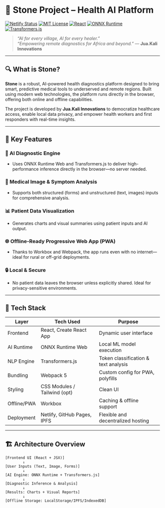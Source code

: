 # 🧠 Stone Project – Health AI Platform

[![Netlify Status](https://api.netlify.com/api/v1/badges/YOUR_NETLIFY_BADGE_ID/deploy-status)](https://app.netlify.com/sites/YOUR_NETLIFY_SITE_NAME/deploys)
[![MIT License](https://img.shields.io/badge/license-MIT-blue.svg)](LICENSE)
[![React](https://img.shields.io/badge/powered_by-React-blue)](https://reactjs.org/)
[![ONNX Runtime](https://img.shields.io/badge/AI-ONNX%20Runtime-blueviolet)](https://onnxruntime.ai/)
[![Transformers.js](https://img.shields.io/badge/NLP-Transformers.js-orange)](https://xenova.github.io/transformers.js/)

> _“AI for every village, AI for every healer.”_  
> _“Empowering remote diagnostics for Africa and beyond.”_ — **Jua.Kali Innovations**

---

## 🔍 What is Stone?

**Stone** is a robust, AI-powered health diagnostics platform designed to bring smart, predictive medical tools to underserved and remote regions. Built using modern web technologies, the platform runs directly in the browser, offering both online and offline capabilities.

The project is developed by **Jua.Kali Innovations** to democratize healthcare access, enable local data privacy, and empower health workers and first responders with real-time insights.

---

## 🌟 Key Features

### 🧠 AI Diagnostic Engine
- Uses ONNX Runtime Web and Transformers.js to deliver high-performance inference directly in the browser—no server needed.

### 🔬 Medical Image & Symptom Analysis
- Supports both structured (forms) and unstructured (text, images) inputs for comprehensive analysis.

### 📊 Patient Data Visualization
- Generates charts and visual summaries using patient inputs and AI output.

### 🌐 Offline-Ready Progressive Web App (PWA)
- Thanks to Workbox and Webpack, the app runs even with no internet—ideal for rural or off-grid deployments.

### 🔒 Local & Secure
- No patient data leaves the browser unless explicitly shared. Ideal for privacy-sensitive environments.

---

## 🧱 Tech Stack

| Layer        | Tech Used                     | Purpose                               |
|--------------|-------------------------------|---------------------------------------|
| Frontend     | React, Create React App       | Dynamic user interface                |
| AI Runtime   | ONNX Runtime Web              | Local ML model execution              |
| NLP Engine   | Transformers.js               | Token classification & text analysis |
| Bundling     | Webpack 5                     | Custom config for PWA, polyfills      |
| Styling      | CSS Modules / Tailwind (opt)  | Clean UI                              |
| Offline/PWA  | Workbox                       | Caching & offline support             |
| Deployment   | Netlify, GitHub Pages, IPFS   | Flexible and decentralized hosting    |

---

## 🏗️ Architecture Overview

```plaintext
[Frontend UI (React + JSX)]
        ↓
[User Inputs (Text, Image, Forms)]
        ↓
[AI Engine: ONNX Runtime + Transformers.js]
        ↓
[Diagnostic Inference & Analysis]
        ↓
[Results: Charts + Visual Reports]
        ↓
[Offline Storage: LocalStorage/IPFS/IndexedDB]
